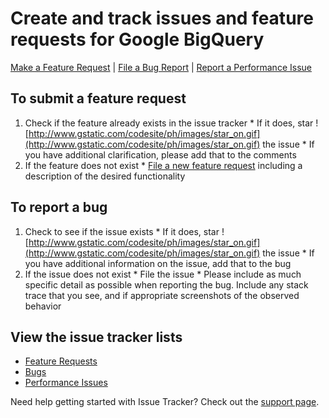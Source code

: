 # Create and track issues and feature requests for Google BigQuery #

[Make a Feature Request](http://code.google.com/p/google-bigquery/issues/entry?template=Feature%20Request) | [File a Bug Report](http://code.google.com/p/google-bigquery/issues/entry?template=Bug%20Report) | [Report a Performance Issue](http://code.google.com/p/google-bigquery/issues/entry?template=Performance%20Issue)

## To submit a feature request ##
  1. Check if the feature already exists in the issue tracker
    * If it does, star ![http://www.gstatic.com/codesite/ph/images/star_on.gif](http://www.gstatic.com/codesite/ph/images/star_on.gif) the issue
    * If you have additional clarification, please add that to the comments
  1. If the feature does not exist
    * [File a new feature request](http://code.google.com/p/google-bigquery/issues/entry?template=Feature%20Request) including a description of the desired functionality

## To report a bug ##
  1. Check to see if the issue exists
    * If it does, star ![http://www.gstatic.com/codesite/ph/images/star_on.gif](http://www.gstatic.com/codesite/ph/images/star_on.gif) the issue
    * If you have additional information on the issue, add that to the bug
  1. If the issue does not exist
    * File the issue
    * Please include as much specific detail as possible when reporting the bug. Include any stack trace that you see, and if appropriate screenshots of the observed behavior


## View the issue tracker lists ##
  * [Feature Requests](http://code.google.com/p/google-bigquery/issues/list?can=2&q=label%3DFeature-Request)
  * [Bugs](http://code.google.com/p/google-bigquery/issues/list?can=2&q=label%3DBugs)
  * [Performance Issues](http://code.google.com/p/google-bigquery/issues/list?can=2&q=label%3DPerformance)


Need help getting started with Issue Tracker? Check out the [support page](http://code.google.com/p/support/wiki/IssueTracker).